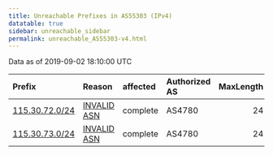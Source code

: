 ```yaml
---
title: Unreachable Prefixes in AS55303 (IPv4)
datatable: true
sidebar: unreachable_sidebar
permalink: unreachable_AS55303-v4.html
---
```


Data as of 2019-09-02 18:10:00 UTC


<div class="datatable-begin"></div>

| Prefix                                                 | Reason                                                                                                | affected   | Authorized AS   |   MaxLength | Anchor                                       |   unreachable /24s |
|:-------------------------------------------------------|:------------------------------------------------------------------------------------------------------|:-----------|:----------------|------------:|:---------------------------------------------|-------------------:|
| [115.30.72.0/24](https://stat.ripe.net/115.30.72.0/24) | [INVALID ASN](https://rpki-validator.ripe.net/announcement-preview?asn=AS55303&prefix=115.30.72.0/24) | complete   | AS4780          |          24 | [APNIC](unreachable_APNIC_RPKI_Root-v4.html) |                  1 |
| [115.30.73.0/24](https://stat.ripe.net/115.30.73.0/24) | [INVALID ASN](https://rpki-validator.ripe.net/announcement-preview?asn=AS55303&prefix=115.30.73.0/24) | complete   | AS4780          |          24 | [APNIC](unreachable_APNIC_RPKI_Root-v4.html) |                  1 |

<div class="datatable-end"></div>